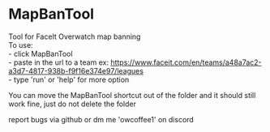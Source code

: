 # MapBanTool
Tool for FaceIt Overwatch map banning  <br />
To use:  <br />
        - click MapBanTool  <br />
        - paste in the url to a team ex: https://www.faceit.com/en/teams/a48a7ac2-a3d7-4817-938b-f9f16e374e97/leagues <br />
        - type 'run' or 'help' for more option  <br />
  

You can move the MapBanTool shortcut out of the folder and it should still work fine, just do not delete the folder


report bugs via github or dm me 'owcoffee1' on discord
